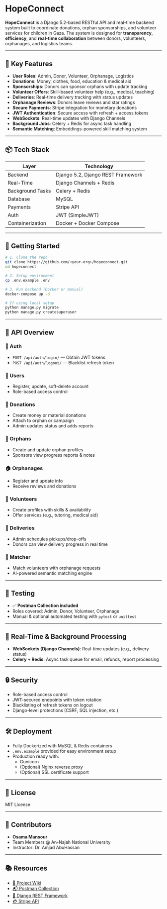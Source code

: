 # HopeConnect

**HopeConnect** is a Django 5.2-based RESTful API and real-time backend system built to coordinate donations, orphan sponsorships, and volunteer services for children in Gaza. The system is designed for **transparency**, **efficiency**, and **real-time collaboration** between donors, volunteers, orphanages, and logistics teams.

---

## 🌟 Key Features

- **User Roles**: Admin, Donor, Volunteer, Orphanage, Logistics  
- **Donations**: Money, clothes, food, education & medical aid  
- **Sponsorships**: Donors can sponsor orphans with update tracking  
- **Volunteer Offers**: Skill-based volunteer help (e.g., medical, teaching)  
- **Deliveries**: Real-time delivery tracking with status updates  
- **Orphanage Reviews**: Donors leave reviews and star ratings  
- **Secure Payments**: Stripe integration for monetary donations  
- **JWT Authentication**: Secure access with refresh + access tokens  
- **WebSockets**: Real-time updates with Django Channels  
- **Background Jobs**: Celery + Redis for async task handling  
- **Semantic Matching**: Embeddings-powered skill matching system  

---

## 📦 Tech Stack

| Layer            | Technology                        |
|------------------|-----------------------------------|
| Backend          | Django 5.2, Django REST Framework |
| Real-Time        | Django Channels + Redis           |
| Background Tasks | Celery + Redis                    |
| Database         | MySQL                             |
| Payments         | Stripe API                        |
| Auth             | JWT (SimpleJWT)                   |
| Containerization | Docker + Docker Compose           |

---

## 🚀 Getting Started

```bash
# 1. Clone the repo
git clone https://github.com/<your-org>/hopeconnect.git
cd hopeconnect

# 2. Setup environment
cp .env.example .env

# 3. Run backend (Docker or manual)
docker-compose up -d

# If using local setup
python manage.py migrate
python manage.py createsuperuser
```

---

## 🧩 API Overview

### 🔐 Auth
- `POST /api/auth/login/` — Obtain JWT tokens  
- `POST /api/auth/logout/` — Blacklist refresh token  

### 👥 Users
- Register, update, soft-delete account  
- Role-based access control  

### 🎁 Donations
- Create money or material donations  
- Attach to orphan or campaign  
- Admin updates status and adds reports  

### 🧒 Orphans
- Create and update orphan profiles  
- Sponsors view progress reports & notes  

### 🏠 Orphanages
- Register and update info  
- Receive reviews and donations  

### 🙋 Volunteers
- Create profiles with skills & availability  
- Offer services (e.g., tutoring, medical aid)  

### 🚚 Deliveries
- Admin schedules pickups/drop-offs  
- Donors can view delivery progress in real time  

### 🧠 Matcher
- Match volunteers with orphanage requests  
- AI-powered semantic matching engine  

---

## 🧪 Testing

- ✅ **Postman Collection included**
- Roles covered: Admin, Donor, Volunteer, Orphanage  
- Manual & optional automated testing with `pytest` or `unittest`

---

## 📡 Real-Time & Background Processing

- **WebSockets (Django Channels)**: Real-time updates (e.g., delivery status)
- **Celery + Redis**: Async task queue for email, refunds, report processing

---

## 🔒 Security

- Role-based access control  
- JWT-secured endpoints with token rotation  
- Blacklisting of refresh tokens on logout  
- Django-level protections (CSRF, SQL injection, etc.)

---

## 🛠 Deployment

- Fully Dockerized with MySQL & Redis containers  
- `.env.example` provided for easy environment setup  
- Production ready with:
  - Gunicorn
  - (Optional) Nginx reverse proxy
  - (Optional) SSL certificate support

---

## 📑 License

MIT License

---

## 🙌 Contributors

- **Osama Mansour**  
- Team Members @ An-Najah National University  
- Instructor: Dr. Amjad AbuHassan

---

## 📚 Resources

- [📘 Project Wiki](https://github.com/Eng-OsamaMansour/HopeConnect/wiki)  
- [📬 Postman Collection](https://www.postman.com/eng-osama/workspace/hopeconnect/collection/39599522-138adac2-00fb-47bf-85b8-6da4442717e7?action=share&creator=39599522)  
- [🧾 Django REST Framework](https://www.django-rest-framework.org/)  
- [💳 Stripe API](https://stripe.com/docs/api)

